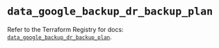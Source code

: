 # `data_google_backup_dr_backup_plan`

Refer to the Terraform Registry for docs: [`data_google_backup_dr_backup_plan`](https://registry.terraform.io/providers/hashicorp/google-beta/6.11.0/docs/data-sources/google_backup_dr_backup_plan).
